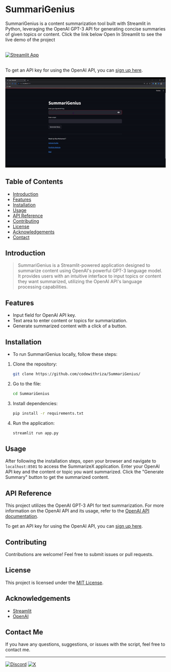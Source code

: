 # SummariGenius

SummariGenius is a content summarization tool built with Streamlit in Python, leveraging the OpenAI GPT-3 API for generating concise summaries of given topics or content.
Click the link below Open In Streamlit to see the live demo of the project


<a href="https://summarigenius.streamlit.app/">
</br>
  <img src="https://static.streamlit.io/badges/streamlit_badge_black_white.svg" alt="Streamlit App" width="200"/>
</a>


</br>

</br>


To get an API key for using the OpenAI API, you can [sign up here](https://platform.openai.com/api-keys).

![SummarizeX Demo](demo.gif)

## Table of Contents

- [Introduction](#introduction)
- [Features](#features)
- [Installation](#installation)
- [Usage](#usage)
- [API Reference](#api-reference)
- [Contributing](#contributing)
- [License](#license)
- [Acknowledgements](#acknowledgements)
- [Contact](#contact)

## Introduction

>SummariGenius is a Streamlit-powered application designed to summarize content using OpenAI's powerful GPT-3 language model. It provides users with an intuitive interface to input topics or content they want summarized, utilizing the OpenAI API's language processing capabilities.

## Features

- Input field for OpenAI API key.
- Text area to enter content or topics for summarization.
- Generate summarized content with a click of a button.

## Installation

- To run SummariGenius locally, follow these steps:

1. Clone the repository:

    ```bash
    git clone https://github.com/codewithriza/SummariGenius/
 
    ```
1. Go to the file:

    ```bash
    cd SummariGenius
    ```
2. Install dependencies:

    ```bash
    pip install -r requirements.txt
    ```
3. Run the application:

    ```bash
    streamlit run app.py
    ```

## Usage

After following the installation steps, open your browser and navigate to `localhost:8501` to access the SummarizeX application. Enter your OpenAI API key and the content or topic you want summarized. Click the "Generate Summary" button to get the summarized content.

## API Reference

This project utilizes the OpenAI GPT-3 API for text summarization. For more information on the OpenAI API and its usage, refer to the [OpenAI API documentation](https://beta.openai.com/docs/).

To get an API key for using the OpenAI API, you can [sign up here](https://platform.openai.com/api-keys).

## Contributing

Contributions are welcome! Feel free to submit issues or pull requests.

## License

This project is licensed under the [MIT License](LICENSE).

## Acknowledgements

- [Streamlit](https://streamlit.io/)
- [OpenAI](https://openai.com/)

## Contact Me

If you have any questions, suggestions, or issues with the script, feel free to contact me.

---
[![Discord](https://img.shields.io/badge/Discord-%235865F2.svg?style=for-the-badge&logo=discord&logoColor=white)](https://discord.com/users/840848369484169266)
[![X](https://img.shields.io/badge/X-%23000000.svg?style=for-the-badge&logo=X&logoColor=white)](https://twitter.com/f1ndkeys)


